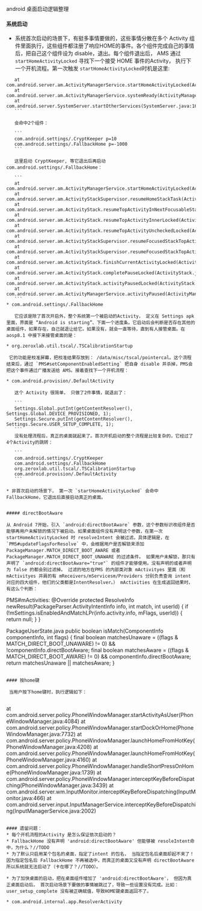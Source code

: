 android 桌面启动逻辑整理

#### 系统启动

* 系统首次启动的场景下，有挺多事情要做的，这些事情分散在多个 Activity 组件里面执行，这些组件都注册了响应HOME的事件。各个组件完成自己的事情后，把自己这个组件设为 disable，退出。每个组件退出后， AMS 通过 `startHomeActivityLocked` 寻找下一个接受 HOME 事件的Activity， 执行下一个开机流程。第一次触发 `startHomeActivityLocked`时机是这里:

 ```
	at com.android.server.am.ActivityManagerService.startHomeActivityLocked(ActivityManagerService.java:4083)
	at com.android.server.am.ActivityManagerService.systemReady(ActivityManagerService.java:14318)
	at com.android.server.SystemServer.startOtherServices(SystemServer.java:1678)
	```
	
	会命中2个组件：
	
	```
	com.android.settings/.CryptKeeper p=10
	com.android.settings/.FallbackHome p=-1000
	```
	
	这里启动 CryptKeeper, 等它退出后再启动 com.android.settings/.FallbackHome：

	```
	at com.android.server.am.ActivityManagerService.startHomeActivityLocked(ActivityManagerService.java:4083)
	at com.android.server.am.ActivityStackSupervisor.resumeHomeStackTask(ActivityStackSupervisor.java:772)
	at com.android.server.am.ActivityStack.resumeTopActivityInNextFocusableStack(ActivityStack.java:2754)
	at com.android.server.am.ActivityStack.resumeTopActivityInnerLocked(ActivityStack.java:2315)
	at com.android.server.am.ActivityStack.resumeTopActivityUncheckedLocked(ActivityStack.java:2257)
	at com.android.server.am.ActivityStackSupervisor.resumeFocusedStackTopActivityLocked(ActivityStackSupervisor.java:2098)
	at com.android.server.am.ActivityStackSupervisor.resumeFocusedStackTopActivityLocked(ActivityStackSupervisor.java:2082)
	at com.android.server.am.ActivityStack.finishCurrentActivityLocked(ActivityStack.java:3905)
	at com.android.server.am.ActivityStack.completePauseLocked(ActivityStack.java:1447)
	at com.android.server.am.ActivityStack.activityPausedLocked(ActivityStack.java:1415)
	at com.android.server.am.ActivityManagerService.activityPaused(ActivityManagerService.java:7470)
	```
* com.android.settings/.FallbackHome
	
	它应该是除了首次开启外，整个系统第一个被启动的Activity， 定义在 Settings apk里面，界面是 “Android is starting”、下面一个进度条。它启动后会判断是否存在其他的桌面组件，如果存在，自己就退让给它。如果没有，就会一直等待，直到有人接管桌面。在 aosp8.1 中接下来接管桌面的是：
	
* org.zeroxlab.util.tscal/.TSCalibrationStartup 
 
  它的功能是校准屏幕，把校准结果存放到： /data/misc/tscal/pointercal。这个流程结束后，通过 `PMS#setComponentEnabledSetting` 把自身 disable 并杀掉，PMS会把这个事件通过广播发送给 AMS。接着查找下一个开机流程：

* com.android.provision/.DefaultActivity
	
	这个 Activity 很简单， 只做了2件事情，就退出了：
	
	```
	Settings.Global.putInt(getContentResolver(), Settings.Global.DEVICE_PROVISIONED, 1);
	Settings.Secure.putInt(getContentResolver(), Settings.Secure.USER_SETUP_COMPLETE, 1);
	```
	没有处理流程后，真正的桌面就起来了。首次开机启动的整个流程是比较复杂的，它经过了4个Activity的跳转：
	
	```
	com.android.settings/.CryptKeeper
	com.android.settings/.FallbackHome
	org.zeroxlab.util.tscal/.TSCalibrationStartup
	com.android.provision/.DefaultActivity
	```

* 非首次启动的场景下， 第一次 `startHomeActivityLocked` 会命中 FallbackHome，它退出后直接启动真正的桌面。


##### directBootAware

 从 Android 7开始，引入 `android:directBootAware` 参数，这个参数标识改组件是否能够再用户未解锁的情况下被启动。如果桌面组件没有声明这个参数，在第一次 startHomeActivityLocked 时 resolveIntent 会被过滤。具体逻辑是，在 `PMS#updateFlagsForResolve` 中，会根据用户是否解锁来添加 PackageManager.MATCH_DIRECT_BOOT_AWARE 或者 PackageManager.MATCH_DIRECT_BOOT_UNAWARE 的过滤条件。 如果用户未解锁，那只有声明了 `android:directBootAware="true"` 的组件才能够使用。没有声明的或者声明为 false 的都会别过滤掉。 过滤的地方在PMS 的内部类对象 mActivityes 里面（和 mActivityes 并肩的有 mReceivers/mServicesm/Providers 分别负责查询 intent 对应的四大组件，他们的父类都是IntentResolver。） mActivities 在生成返回结果时，有这么个判断：

```
PMS#mActivities:
@Override
protected ResolveInfo newResult(PackageParser.ActivityIntentInfo info,
        int match, int userId) {
	if (!mSettings.isEnabledAndMatchLPr(info.activity.info, mFlags, userId)) {
		return null;
	}
}
	
PackageUserState.java
public boolean isMatch(ComponentInfo componentInfo, int flags) {
	final boolean matchesUnaware = ((flags & MATCH_DIRECT_BOOT_UNAWARE) != 0)
	        && !componentInfo.directBootAware;
	final boolean matchesAware = ((flags & MATCH_DIRECT_BOOT_AWARE) != 0)
	        && componentInfo.directBootAware;
	return matchesUnaware || matchesAware;
}
```

#### 按home键

 当用户按下home键时，执行逻辑如下：
 
 ```
at com.android.server.policy.PhoneWindowManager.startActivityAsUser(PhoneWindowManager.java:4084)
at com.android.server.policy.PhoneWindowManager.startDockOrHome(PhoneWindowManager.java:7732)
at com.android.server.policy.PhoneWindowManager.launchHomeFromHotKey(PhoneWindowManager.java:4208)
at com.android.server.policy.PhoneWindowManager.launchHomeFromHotKey(PhoneWindowManager.java:4160)
at com.android.server.policy.PhoneWindowManager.handleShortPressOnHome(PhoneWindowManager.java:1739)
at com.android.server.policy.PhoneWindowManager.interceptKeyBeforeDispatching(PhoneWindowManager.java:3439)
at com.android.server.wm.InputMonitor.interceptKeyBeforeDispatching(InputMonitor.java:466)
at com.android.server.input.InputManagerService.interceptKeyBeforeDispatching(InputManagerService.java:2002)
 ```

#### 遗留问题：
* 每个开机流程的Activity 是怎么保证依次启动的？
* FallbackHome 没有声明 'android:directBootAware' 但能够被 resoleIntent命中，为什么？//TODO
* 为了默认只启用某个包名的桌面，指定了intent 的包名， 当指定包名后桌面却起不来了！因为指定包名后 FallbackHome 不再被选中，而真正的桌面又没有声明 directBootAware 所以系统就无法启动了（卡在哪了？//TODO）。

* 为了加快桌面的启动，把在桌面组件增加了 'android:directBootAware'， 但因为真正桌面启动后， 首次启动场景下要做的事情被跳过了，导致一些设置没有完成。比如： user_setup_complete 没有被正确赋值，导致HOME键桌面返回不了。

* com.android.internal.app.ResolverActivity


 
 
 